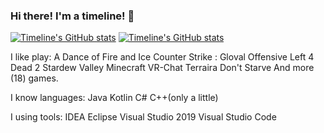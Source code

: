 ### Hi there! I'm a timeline! 👋
 [![Timeline's GitHub stats](https://github-readme-stats.vercel.app/api/top-langs/?username=2933968621&show_icons=true&hide_border=true&theme=react)](https://github.com/anuraghazra/github-readme-stats)
 [![Timeline's GitHub stats](https://github-readme-stats.vercel.app/api?username=2933968621&show_icons=true&theme=react)](https://github.com/anuraghazra/github-readme-stats)

I like play:
A Dance of Fire and Ice
Counter Strike : Gloval Offensive
Left 4 Dead 2
Stardew Valley
Minecraft
VR-Chat
Terraira
Don't Starve
And more (18) games.

I know languages:
Java
Kotlin
C#
C++(only a little)

I using tools:
IDEA
Eclipse
Visual Studio 2019
Visual Studio Code


<!--
**2933968621/2933968621** is a ✨ _special_ ✨ repository because its `README.md` (this file) appears on your GitHub profile.

Here are some ideas to get you started:

- 🔭 I’m currently working on ...
- 🌱 I’m currently learning ...
- 👯 I’m looking to collaborate on ...
- 🤔 I’m looking for help with ...
- 💬 Ask me about ...
- 📫 How to reach me: ...
- 😄 Pronouns: ...
- ⚡ Fun fact: ...
-->
